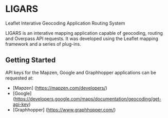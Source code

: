 # LIGARS

Leaflet Interative Geocoding Application Routing System

LIGARS is an interative mapping application capable of geocoding, routing and Overpass API requests. It was developed using the Leaflet mapping framework and a series of plug-ins.

## Getting Started

API keys for the Mapzen, Google and Graphhopper applications can be requested at:
* [Mapzen] (https://mapzen.com/developers/)
* [Google] (https://developers.google.com/maps/documentation/geocoding/get-api-key)
* [Graphhopper] (https://www.graphhopper.com/)

